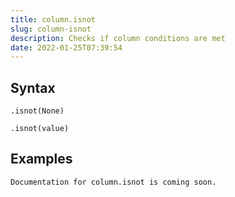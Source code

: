```yaml
---
title: column.isnot
slug: column-isnot
description: Checks if column conditions are met
date: 2022-01-25T07:39:54
---
```



## Syntax



```
.isnot(None)
```


```
.isnot(value)
```


## Examples



```
Documentation for column.isnot is coming soon.
```
